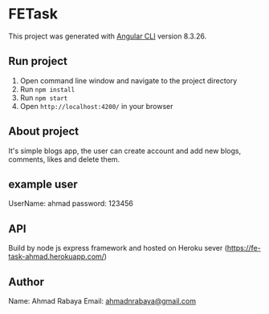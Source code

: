 # FETask

This project was generated with [Angular CLI](https://github.com/angular/angular-cli) version 8.3.26.

## Run project
1. Open command line window and navigate to the project directory
2. Run `npm install`
3. Run `npm start`
4. Open `http://localhost:4200/` in your browser

## About project

It's simple blogs app, the user can create account and add new blogs, comments, likes and delete them.

## example user

UserName: ahmad
password: 123456

## API

Build by node js express framework and hosted on Heroku sever (https://fe-task-ahmad.herokuapp.com/)

## Author

Name: Ahmad Rabaya
Email: ahmadnrabaya@gmail.com 
